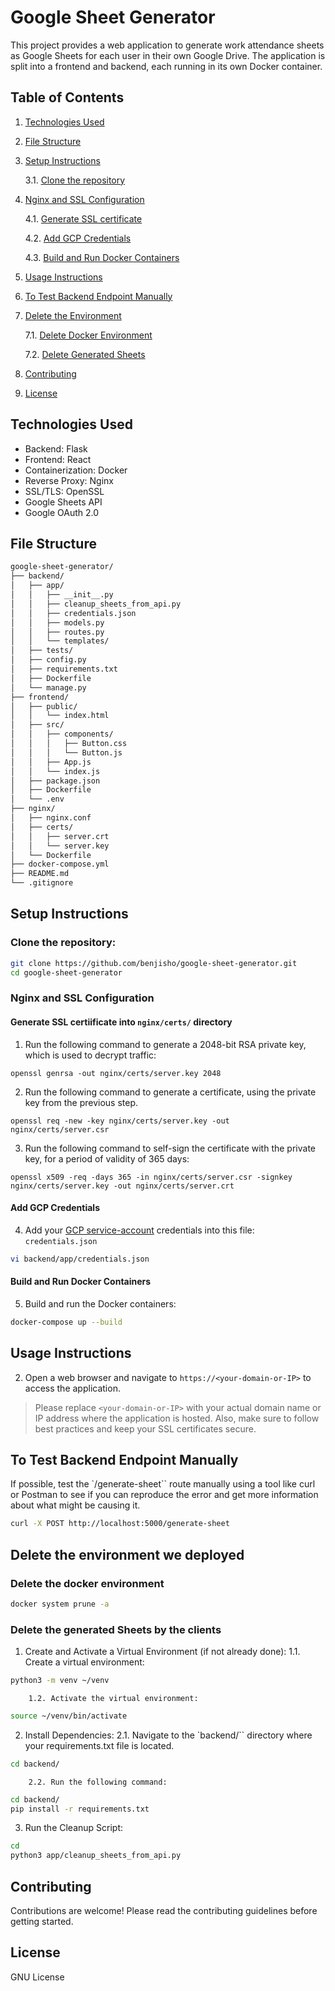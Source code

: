 # Google Sheet Generator

This project provides a web application to generate work attendance sheets as Google Sheets for each user in their own Google Drive. The application is split into a frontend and backend, each running in its own Docker container.

## Table of Contents
1. [Technologies Used](#technologies-used)
2. [File Structure](#file-structure)
3. [Setup Instructions](#setup-instructions)
    
    3.1. [Clone the repository](#clone-the-repository)
4. [Nginx and SSL Configuration](#nginx-and-ssl-configuration)
    
    4.1. [Generate SSL certificate](#generate-ssl-certiificate-into-`nginx/certs/`-directory)
    
    4.2. [Add GCP Credentials](#add-gcp-credentials)
    
    4.3. [Build and Run Docker Containers](#build-and-run-docker-containers)
5. [Usage Instructions](#usage-instructions)
6. [To Test Backend Endpoint Manually](#to-test-backend-endpoint-manually)
7. [Delete the Environment](#delete-the-environment-we-deployed)
    
    7.1. [Delete Docker Environment](#delete-the-docker-environment)
    
    7.2. [Delete Generated Sheets](#delete-the-generated-sheets-by-the-clients)
8. [Contributing](#contributing)
9. [License](#license)


## Technologies Used
- Backend: Flask
- Frontend: React
- Containerization: Docker
- Reverse Proxy: Nginx
- SSL/TLS: OpenSSL
- Google Sheets API
- Google OAuth 2.0

## File Structure

```bash
google-sheet-generator/
├── backend/
│   ├── app/
│   │   ├── __init__.py
│   │   ├── cleanup_sheets_from_api.py
│   │   ├── credentials.json
│   │   ├── models.py
│   │   ├── routes.py
│   │   └── templates/
│   ├── tests/
│   ├── config.py
│   ├── requirements.txt
│   ├── Dockerfile
│   └── manage.py
├── frontend/
│   ├── public/
│   │   └── index.html
│   ├── src/
│   │   ├── components/
│   │   │   ├── Button.css
│   │   │   └── Button.js
│   │   ├── App.js
│   │   └── index.js
│   ├── package.json
│   ├── Dockerfile
│   └── .env
├── nginx/
│   ├── nginx.conf
│   ├── certs/
│   │   ├── server.crt
│   │   └── server.key
│   └── Dockerfile
├── docker-compose.yml
├── README.md
└── .gitignore
```

## Setup Instructions

### Clone the repository:
```bash
git clone https://github.com/benjisho/google-sheet-generator.git
cd google-sheet-generator
```

### Nginx and SSL Configuration
#### Generate SSL certiificate into `nginx/certs/` directory
1. Run the following command to generate a 2048-bit RSA private key, which is used to decrypt traffic:
```
openssl genrsa -out nginx/certs/server.key 2048
```
2. Run the following command to generate a certificate, using the private key from the previous step.
```
openssl req -new -key nginx/certs/server.key -out nginx/certs/server.csr
```

3. Run the following command to self-sign the certificate with the private key, for a period of validity of 365 days:
```
openssl x509 -req -days 365 -in nginx/certs/server.csr -signkey nginx/certs/server.key -out nginx/certs/server.crt
```
#### Add GCP Credentials
4. Add your [GCP service-account](https://console.cloud.google.com/iam-admin/serviceaccounts) credentials into this file: `credentials.json`
```bash
vi backend/app/credentials.json
```
#### Build and Run Docker Containers
5. Build and run the Docker containers:
```bash
docker-compose up --build
```

## Usage Instructions
2. Open a web browser and navigate to `https://<your-domain-or-IP>` to access the application.

> Please replace `<your-domain-or-IP>` with your actual domain name or IP address where the application is hosted. Also, make sure to follow best practices and keep your SSL certificates secure.


## To Test Backend Endpoint Manually

If possible, test the `/generate-sheet`` route manually using a tool like curl or Postman to see if you can reproduce the error and get more information about what might be causing it.
```bash
curl -X POST http://localhost:5000/generate-sheet
```

## Delete the environment we deployed

### Delete the docker environment
```bash
docker system prune -a
```
### Delete the generated Sheets by the clients

1. Create and Activate a Virtual Environment (if not already done):
        1.1. Create a virtual environment:
```bash
python3 -m venv ~/venv
```
        1.2. Activate the virtual environment:
```bash
source ~/venv/bin/activate
```
2. Install Dependencies:
        2.1. Navigate to the `backend/`` directory where your requirements.txt file is located.
```bash
cd backend/
```
        2.2. Run the following command:
```bash
cd backend/
pip install -r requirements.txt
```
3. Run the Cleanup Script:
```bash
cd 
python3 app/cleanup_sheets_from_api.py
```
## Contributing
Contributions are welcome! Please read the contributing guidelines before getting started.

## License
GNU License